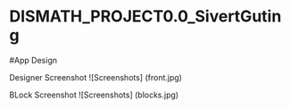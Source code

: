 # DISMATH_PROJECT0.0_SivertGuting

#App Design

Designer Screenshot
![Screenshots] (front.jpg)

BLock Screenshot
![Screenshots] (blocks.jpg)
